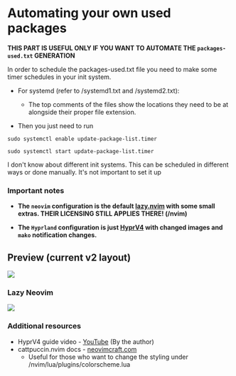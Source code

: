 # Automating your own used packages

**THIS PART IS USEFUL ONLY IF YOU WANT TO AUTOMATE THE `packages-used.txt` GENERATION**

In order to schedule the packages-used.txt file you need to make some timer schedules in your init system.

- For systemd (refer to /systemd1.txt and /systemd2.txt):
  - The top comments of the files show the locations they need to be at alongside their proper file extension.

- Then you just need to run

`sudo systemctl enable update-package-list.timer`

`sudo systemctl start update-package-list.timer`

I don't know about different init systems. This can be scheduled in different ways or done manually. It's not important to set it up 

### Important notes

- **The `neovim` configuration is the default [lazy.nvim](https://github.com/LazyVim/LazyVim) with some small extras. THEIR LICENSING STILL APPLIES THERE! (/nvim)**

- **The `Hyprland` configuration is just [HyprV4](https://github.com/soldoestech/hyprv4) with changed images and `mako` notification changes.**

## Preview (current v2 layout)

<img src="https://cdn.discordapp.com/attachments/1204166452450431067/1204699086633041931/vibNCTb.png?ex=65d5ae74&is=65c33974&hm=64a6cd42e57da5d785baa2371edec985f27e93e9081dc53a8d4633bc6bd69118&"></img>

### Lazy Neovim

<img src="https://media.discordapp.net/attachments/643888283449032736/1204838429511127070/72sEYJy.png?ex=65d6303a&is=65c3bb3a&hm=696895dc089012a7a14bcb925210e4f761f9d4d5b3fc9acd95f2a1507e4b41cc"></img>

### Additional resources
- HyprV4 guide video - [YouTube](https://youtu.be/whAi_y_LfEE?si=VjWGe4B-OIfhH2xu) (By the author)
- cattpuccin.nvim docs - [neovimcraft.com](https://neovimcraft.com/plugin/catppuccin/nvim/index.html)
  - Useful for those who want to change the styling under /nvim/lua/plugins/colorscheme.lua
